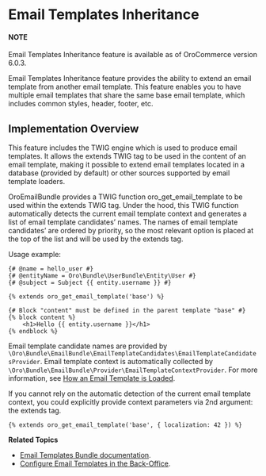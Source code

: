 <a id="bundle-docs-platform-email-bundle-templates-inheritance"></a>

# Email Templates Inheritance

#### NOTE
Email Templates Inheritance feature is available as of OroCommerce version 6.0.3.

Email Templates Inheritance feature provides the ability to extend an email template from another email template. This feature enables you to have multiple email templates that share the same base email template, which includes common styles, header, footer, etc.

## Implementation Overview

This feature includes the TWIG engine which is used to produce email templates. It allows the extends TWIG tag to be used in the content of an email template, making it possible to extend email templates located in a database (provided by default) or other sources supported by email template loaders.

OroEmailBundle provides a TWIG function oro_get_email_template to be used within the extends TWIG tag. Under the hood, this TWIG function automatically detects the current email template context and generates a list of email template candidates’ names. The names of email template candidates’ are ordered by priority, so the most relevant option is placed at the top of the list and will be used by the extends tag.

Usage example:

```twig
{# @name = hello_user #}
{# @entityName = Oro\Bundle\UserBundle\Entity\User #}
{# @subject = Subject {{ entity.username }} #}

{% extends oro_get_email_template('base') %}

{# Block "content" must be defined in the parent template "base" #}
{% block content %}
    <h1>Hello {{ entity.username }}</h1>
{% endblock %}
```

Email template candidate names are provided by `\Oro\Bundle\EmailBundle\EmailTemplateCandidates\EmailTemplateCandidatesProvider`. Email template context is automatically collected by `\Oro\Bundle\EmailBundle\Provider\EmailTemplateContextProvider`. For more information, see [How an Email Template is Loaded](email-templates-load.md#bundle-docs-platform-email-bundle-templates-loading).

If you cannot rely on the automatic detection of the current email template context, you could explicitly provide context parameters via 2nd argument: the extends tag.

```twig
{% extends oro_get_email_template('base', { localization: 42 }) %}
```

**Related Topics**

* [Email Templates Bundle documentation](../../commerce/FrontendBundle/email-templates.md#bundle-docs-commerce-customer-portal-frontend-bundle-email-templates).
* [Configure Email Templates in the Back-Office](../../../user/back-office/system/emails/email-templates.md#user-guide-using-emails-create-template).

<!-- Frontend -->
